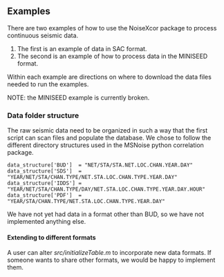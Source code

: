 ## Examples

There are two examples of how to use the NoiseXcor package to process continuous seismic data. 

1. The first is an example of data in SAC format. 
2. The second is an example of how to process data in the MINISEED format.

Within each example are directions on where to download the data files needed to run the examples. 

NOTE: the MINISEED example is currently broken.

### Data folder structure

The raw seismic data need to be organized in such a way that the first script can scan files and populate the database. We chose to follow the different directory structures used in the MSNoise python correlation package.

```
data_structure['BUD']  = "NET/STA/STA.NET.LOC.CHAN.YEAR.DAY"
data_structure['SDS']  = "YEAR/NET/STA/CHAN.TYPE/NET.STA.LOC.CHAN.TYPE.YEAR.DAY"
data_structure['IDDS'] = "YEAR/NET/STA/CHAN.TYPE/DAY/NET.STA.LOC.CHAN.TYPE.YEAR.DAY.HOUR"
data_structure['PDF']  = "YEAR/STA/CHAN.TYPE/NET.STA.LOC.CHAN.TYPE.YEAR.DAY"
```

We have not yet had data in a format other than BUD, so we have not implemented anything else.

#### Extending to different formats

A user can alter _src/initializeTable.m_ to incorporate new data formats. If someone wants to share other formats, we would be happy to implement them. 
